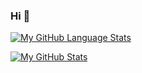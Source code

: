 ### Hi 👋

[![My GitHub Language Stats](https://github-readme-stats.vercel.app/api/top-langs/?username=puneetpriyadarshi&langs_count=5&theme=tokyonight)]()

[![My GitHub Stats](https://github-readme-stats.vercel.app/api/?username=puneetpriyadarshi&count_private=true&theme=tokyonight&showicons=true)]()

<!--
**puneetpriyadarshi/puneetpriyadarshi** is a ✨ _special_ ✨ repository because its `README.md` (this file) appears on your GitHub profile.

Here are some ideas to get you started:

- 🔭 I’m currently working on ...
- 🌱 I’m currently learning ...
- 👯 I’m looking to collaborate on ...
- 🤔 I’m looking for help with ...
- 💬 Ask me about ...
- 📫 How to reach me: ...
- 😄 Pronouns: ...
- ⚡ Fun fact: ...
-->

